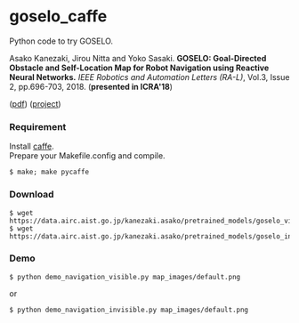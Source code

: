 # goselo_caffe

Python code to try GOSELO.

Asako Kanezaki, Jirou Nitta and Yoko Sasaki.
**GOSELO: Goal-Directed Obstacle and Self-Location Map for Robot Navigation using Reactive Neural Networks.** 
*IEEE Robotics and Automation Letters (RA-L)*, Vol.3, Issue 2, pp.696-703, 2018. (**presented in ICRA'18**)

([pdf](https://doi.org/10.1109/LRA.2017.2783400))
([project](https://kanezaki.github.io/goselo/))

### Requirement

Install [caffe](http://caffe.berkeleyvision.org/).  
Prepare your Makefile.config and compile.  

    $ make; make pycaffe

### Download

    $ wget https://data.airc.aist.go.jp/kanezaki.asako/pretrained_models/goselo_visible.caffemodel
    $ wget https://data.airc.aist.go.jp/kanezaki.asako/pretrained_models/goselo_invisible.caffemodel

### Demo

    $ python demo_navigation_visible.py map_images/default.png
or  

    $ python demo_navigation_invisible.py map_images/default.png

